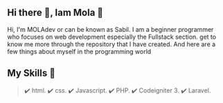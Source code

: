 ## Hi there 👋, Iam Mola :tada:


Hi, I'm MOLAdev or can be known as Sabil. 
I am a beginner programmer who focuses on web development especially the Fullstack section.
get to know me more through the repository that I have created.
And here are a few things about myself in the programming world

## My Skills :wrench:
> :heavy_check_mark: html.
:heavy_check_mark: css.
:heavy_check_mark: Javascript.
:heavy_check_mark: PHP.
:heavy_check_mark: Codeigniter 3.
:heavy_check_mark: Laravel.


<!--
**MOLAdev20/MOLAdev20** is a ✨ _special_ ✨ repository because its `README.md` (this file) appears on your GitHub profile.

Here are some ideas to get you started:

- 🔭 I’m currently working on ...
- 🌱 I’m currently learning ...
- 👯 I’m looking to collaborate on ...
- 🤔 I’m looking for help with ...
- 💬 Ask me about ...
- 📫 How to reach me: ...
- 😄 Pronouns: ...
- ⚡ Fun fact: ...
-->
